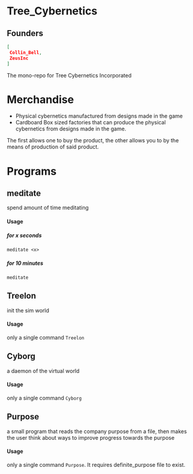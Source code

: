 # Tree_Cybernetics

## Founders
```json
[
 Collin_Bell,
 ZeusInc
]
```

The mono-repo for Tree Cybernetics Incorporated

# Merchandise

- Physical cybernetics manufactured from designs made in the game
- Cardboard Box sized factories that can produce the physical cybernetics from designs made in the game.

The first allows one to buy the product, the other allows you to by the means of production of said product.

# Programs

## meditate

spend amount of time meditating

#### Usage
##### for x seconds
`meditate <x>`

##### for 10 minutes
`meditate`

## Treelon

init the sim world

#### Usage
only a single command
`Treelon`

## Cyborg

a daemon of the virtual world

#### Usage
only a single command
`Cyborg`

## Purpose

a small program that reads the company purpose from a file, then makes the user think about ways to improve progress towards the purpose

#### Usage
only a single command `Purpose`. It requires definite_purpose file to exist.

